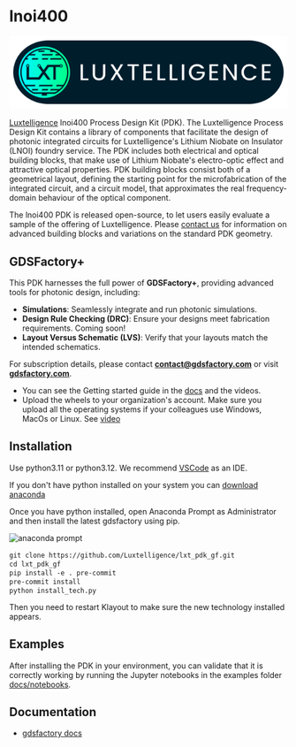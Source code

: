 # lnoi400

![Luxtelligence](LXT_Logo.png)

[Luxtelligence](https://luxtelligence.ai/) lnoi400 Process Design Kit (PDK). The Luxtelligence Process Design Kit contains a library of components that facilitate the design of photonic integrated circuits for Luxtelligence's Lithium Niobate on Insulator (LNOI) foundry service. The PDK includes both electrical and optical building blocks, that make use of Lithium Niobate's electro-optic effect and attractive optical properties. PDK building blocks consist both of a geometrical layout, defining the starting point for the microfabrication of the integrated circuit, and a circuit model, that approximates the real frequency-domain behaviour of the optical component.

The lnoi400 PDK is released open-source, to let users easily evaluate a sample of the offering of Luxtelligence. Please [contact us](mailto:foundry@luxtelligence.ai) for information on advanced building blocks and variations on the standard PDK geometry.

## GDSFactory+

This PDK harnesses the full power of **GDSFactory+**, providing advanced tools for photonic design, including:

- **Simulations**: Seamlessly integrate and run photonic simulations.
- **Design Rule Checking (DRC)**: Ensure your designs meet fabrication requirements. Coming soon!
- **Layout Versus Schematic (LVS)**: Verify that your layouts match the intended schematics.

For subscription details, please contact [**contact@gdsfactory.com**](mailto:contact@gdsfactory.com) or visit [**gdsfactory.com**](https://gdsfactory.com/).

- You can see the Getting started guide in the [docs](https://gdsfactory.com/plus/) and the videos.
- Upload the wheels to your organization's account. Make sure you upload all the operating systems if your colleagues use Windows, MacOs or Linux. See [video](https://gdsfactory.com/plus/videos.html#uploading-private-python-packages-to-a-private-package-index)


## Installation

Use python3.11 or python3.12. We recommend [VSCode](https://code.visualstudio.com/) as an IDE.

If you don't have python installed on your system you can [download anaconda](https://www.anaconda.com/download/)

Once you have python installed, open Anaconda Prompt as Administrator and then install the latest gdsfactory using pip.

![anaconda prompt](https://i.imgur.com/eKk2bbs.png)


```
git clone https://github.com/Luxtelligence/lxt_pdk_gf.git
cd lxt_pdk_gf
pip install -e . pre-commit
pre-commit install
python install_tech.py
```
Then you need to restart Klayout to make sure the new technology installed appears.

## Examples

After installing the PDK in your environment, you can validate that it is correctly working by running the Jupyter notebooks in the examples folder [docs/notebooks](https://github.com/Luxtelligence/lxt_pdk_gf/tree/main/docs/notebooks).

## Documentation

- [gdsfactory docs](https://gdsfactory.github.io/gdsfactory/)

